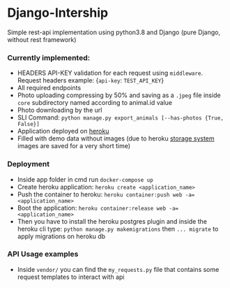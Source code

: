 # Django-Intership
Simple rest-api implementation using python3.8 and Django (pure Django, without rest framework)

### Currently implemented:
  * HEADERS API-KEY validation for each request using `middleware`. Request headers example: {`api-key`: `TEST_API_KEY`}
  * All required endpoints
  * Photo uploading compressing by 50% and saving as a `.jpeg` file inside `core` subdirectory named according to animal.id value
  * Photo downloading by the url
  * SLI Command: `python manage.py export_animals [--has-photos {True, False}]`
  * Application deployed on [heroku](https://animals-intership-api.herokuapp.com/)
  * Filled with demo data without images (due to heroku [storage system](https://devcenter.heroku.com/articles/dynos#ephemeral-filesystem) images are saved for a very short time)

### Deployment
  * Inside app folder in cmd run `docker-compose up`
  * Create heroku application: `heroku create <application_name>`
  * Push the container to heroku: `heroku container:push web -a=<application_name>`
  * Boot the application: `heroku container:release web -a=<application_name>`
  * Then you have to install the heroku postgres plugin and inside the heroku cli type: `python manage.py makemigrations`  then `... migrate` to apply migrations on heroku db

### API Usage examples
  * Inside `vendor/` you can find the `my_requests.py` file that contains some request templates to interact with api
